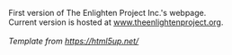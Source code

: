 First version of The Enlighten Project Inc.'s webpage. \
Current version is hosted at www.theenlightenproject.org. \
\
<i> Template from https://html5up.net/
